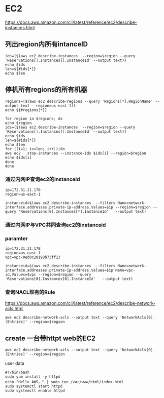 # EC2

https://docs.aws.amazon.com/cli/latest/reference/ec2/describe-instances.html
## 列出region内所有intanceID
```
ids=($(aws ec2 describe-instances  --region=$region --query 'Reservations[].Instances[].InstanceId' --output text))
echo $ids
len=${#ids[*]}
echo $len
```
## 停机所有regions的所有机器
```
regions=($(aws ec2 describe-regions --query 'Regions[*].RegionName' --output text --region=us-east-1))
echo ${#regions[*]}
```
```
for region in $regions; do
echo $region
ids=($(aws ec2 describe-instances  --region=$region --query 'Reservations[].Instances[].InstanceId' --output text))
echo $ids
len=${#ids[*]}
echo $len
for ((i=1; i<=len; i++));do
aws ec2   stop-instances --instance-ids $ids[i] --region=$region
echo $ids[i]
done
done
```

### 通过内网IP查询ec2的instanceid
```
ip=172.31.21.178
region=us-east-1
```

```
instanceid=$(aws ec2 describe-instances  --filters Name=network-interface.addresses.private-ip-address,Values=$ip --region=$region --query 'Reservations[0].Instances[*].InstanceId'   --output text)
```
### 通过内网IP与VPC共同查询ec2的instanceid
### paramter
```
ip=172.31.21.178
region=us-east-1
vpc=vpc-0ed0c20198b73ff13
```

```
instanceid=$(aws ec2 describe-instances  --filters Name=network-interface.addresses.private-ip-address,Values=$ip Name=vpc-id,Values=$vpc --region=$region --query 'Reservations[0].Instances[0].InstanceId'   --output text)

```
### 查询NACL现有的Rule
https://docs.aws.amazon.com/cli/latest/reference/ec2/describe-network-acls.html

```
aws ec2 describe-network-acls --output text --query 'NetworkAcls[0].[Entries]' --region=$region
```
## create 一台带httpt web的EC2

```
aws ec2 describe-network-acls --output text --query 'NetworkAcls[0].[Entries]' --region=$region
```
user data
```
#!/bin/bash
sudo yum install -y httpd
echo "Hello AWS，" | sudo tee /var/www/html/index.html
sudo systemctl start httpd
sudo systemctl enable httpd

```
